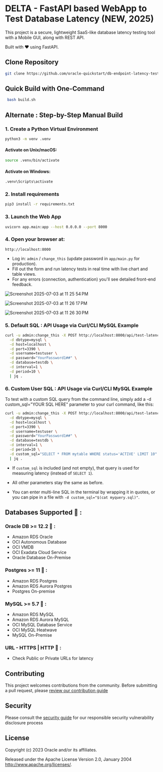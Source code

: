 # DELTA - FastAPI based WebApp to Test Database Latency (NEW, 2025)

This project is a secure, lightweight SaaS-like database latency testing tool with a Mobile GUI, along with REST API.

Built with ❤️ using FastAPI.  


## Clone Repository ##
```bash
git clone https://github.com/oracle-quickstart/db-endpoint-latency-testing-ammeter.git && cd db-endpoint-latency-testing-ammeter/
```

## Quick Build with One-Command ##
```bash
 bash build.sh
```

## Alternate : Step-by-Step Manual Build ##

### 1. Create a Python Virtual Environment

```bash
python3 -m venv .venv
```

#### Activate on Unix/macOS:
```bash
source .venv/bin/activate
```

#### Activate on Windows:
```bash
.venv\Scripts\activate
```

### 2. Install requirements
```bash
pip3 install -r requirements.txt
```

### 3. Launch the Web App
```bash
uvicorn app.main:app --host 0.0.0.0 --port 8000
```
### 4. Open your browser at:
```
http://localhost:8000
```
- Log in: `admin` / `change_this` (update password in `app/main.py` for production).
- Fill out the form and run latency tests in real time with live chart and table views.
- For any errors (connection, authentication) you'll see detailed front-end feedback.

![Screenshot 2025-07-03 at 11 25 54 PM](https://github.com/user-attachments/assets/1e26dd2c-9423-46b8-9a76-b05b689e72b6)

![Screenshot 2025-07-03 at 11 26 17 PM](https://github.com/user-attachments/assets/235f6251-3198-4cd4-99a7-63490b4f6405)

![Screenshot 2025-07-03 at 11 26 30 PM](https://github.com/user-attachments/assets/f1b17fb8-f637-4b86-95c9-52dd0b6e2067)

### 5. Default SQL : API Usage via Curl/CLI MySQL Example
```bash
curl -u admin:change_this -X POST http://localhost:8000/api/test-latency \
  -d dbtype=mysql \
  -d host=localhost \
  -d port=3390 \
  -d username=testuser \
  -d password="YourPassword1##" \
  -d database=testdb \
  -d interval=1 \
  -d period=10 \
  | jq .
```

### 6. Custom User SQL : API Usage via Curl/CLI MySQL Example

To test with a custom SQL query from the command line, simply add a -d custom_sql="YOUR SQL HERE" parameter to your curl command, like this:

```bash
curl -u admin:change_this -X POST http://localhost:8000/api/test-latency \
  -d dbtype=mysql \
  -d host=localhost \
  -d port=3390 \
  -d username=testuser \
  -d password="YourPassword1##" \
  -d database=testdb \
  -d interval=1 \
  -d period=10 \
  -d custom_sql="SELECT * FROM mytable WHERE status='ACTIVE' LIMIT 10" \
  | jq .
```

- If `custom_sql` is included (and not empty), that query is used for measuring latency (instead of `SELECT 1`).

- All other parameters stay the same as before.

- You can enter multi-line SQL in the terminal by wrapping it in quotes, or you can pipe in a file with `-d custom_sql="$(cat myquery.sql)"`.

## Databases Supported 🔌 :

### Oracle DB >= 12.2 📌  : 
- Amazon RDS Oracle
- OCI Autonomous Database
- OCI VMDB
- OCI Exadata Cloud Service
- Oracle Database On-Premise

### Postgres >= 11 📌 :
- Amazon RDS Postgres
- Amazon RDS Aurora Postgres
- Postgres On-premise 

### MySQL >= 5.7 📌  : 
- Amazon RDS MySQL
- Amazon RDS Aurora MySQL
- OCI MySQL Database Service
- OCI MySQL Heatwave
- MySQL On-Premise

### URL - HTTPS | HTTP 📌 :
- Check Public or Private URLs for latency

## Contributing

This project welcomes contributions from the community. Before submitting a pull request, please [review our contribution guide](./CONTRIBUTING.md)

## Security

Please consult the [security guide](./SECURITY.md) for our responsible security vulnerability disclosure process

## License

Copyright (c) 2023 Oracle and/or its affiliates.

Released under the Apache License Version 2.0, January 2004
<http://www.apache.org/licenses/>.
